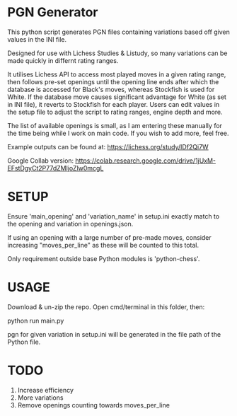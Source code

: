 # PGN Generator

This python script generates PGN files containing variations based off given values in the INI file. 

Designed for use with Lichess Studies & Listudy, so many variations can be made quickly in differnt rating ranges.

It utilises Lichess API to access most played moves in a given rating range, then follows pre-set openings until the opening line ends after which the database is accessed for Black's moves, whereas Stockfish is used for White.  If the database move causes significant advantage for White (as set in INI file), it reverts to Stockfish for each player. Users can edit values in the setup file to adjust the script to rating ranges, engine depth and more.


The list of available openings is small, as I am entering these manually for the time being while I work on main code. If you wish to add more, feel free.


Example outputs can be found at: https://lichess.org/study/IDf2Qi7W

Google Collab version: https://colab.research.google.com/drive/1jUxM-EFstDgyCt2P77dZMljoZlw0mcgL


# SETUP

Ensure 'main_opening' and 'variation_name' in setup.ini exactly match to the opening and variation in openings.json.

If using an opening with a large number of pre-made moves, consider increasing "moves_per_line" as these will be counted to this total.

Only requirement outside base Python modules is 'python-chess'.

# USAGE

Download & un-zip the repo. Open cmd/terminal in this folder, then:

python run main.py

pgn for given variation in setup.ini will be generated in the file path of the Python file.



# TODO 

1. Increase efficiency 
2. More variations
3. Remove openings counting towards moves_per_line

